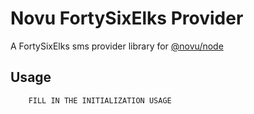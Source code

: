 # Novu FortySixElks Provider

A FortySixElks sms provider library for [@novu/node](https://github.com/novuhq/novu)

## Usage

```javascript
    FILL IN THE INITIALIZATION USAGE
```
